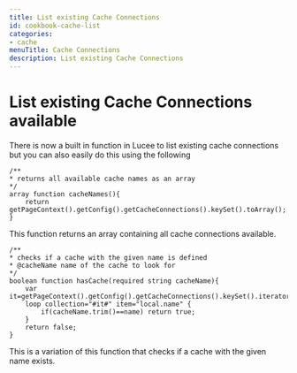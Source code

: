 ```yaml
---
title: List existing Cache Connections
id: cookbook-cache-list
categories:
- cache
menuTitle: Cache Connections
description: List existing Cache Connections
---
```


# List existing Cache Connections available #

There is now a built in function in Lucee to list existing cache connections but you can also easily do this using the following

```cfs
/**
* returns all available cache names as an array
*/
array function cacheNames(){
	return getPageContext().getConfig().getCacheConnections().keySet().toArray();
}
```
This function returns an array containing all cache connections available.

```cfs
/**
* checks if a cache with the given name is defined
* @cacheName name of the cache to look for
*/
boolean function hasCache(required string cacheName){
	var it=getPageContext().getConfig().getCacheConnections().keySet().iterator();
	loop collection="#it#" item="local.name" {
		if(cacheName.trim()==name) return true;
	}
	return false;
}
```
This is a variation of this function that checks if a cache with the given name exists.
